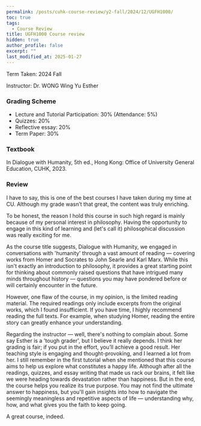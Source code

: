 ```yaml
---
permalink: /posts/cuhk-course-review/y2-fall/2024/12/UGFH1000/
toc: true
tags:
  - Course Review
title: UGFH1000 Course review
hidden: true
author_profile: false
excerpt: ""
last_modified_at: 2025-01-27
---
```


Term Taken: 2024 Fall

Instructor: Dr. WONG Wing Yu Esther

### Grading Scheme
* Lecture and Tutorial Participation: 30% (Attendance: 5%)
* Quizzes: 20%
* Reflective essay: 20%
* Term Paper: 30%

### Textbook
In Dialogue with Humanity, 5th ed., Hong Kong: Office of University General Education, CUHK, 2023.

### Review
I have to say, this is one of the best courses I have taken during my time at CU. Although my grade wasn’t that great, the content was truly enriching.

To be honest, the reason I hold this course in such high regard is mainly because of my personal interest in philosophy. Having the opportunity to engage in this kind of learning and (let's call it) philosophical discussion was really exciting for me.

As the course title suggests, Dialogue with Humanity, we engaged in conversations with 'humanity' through a vast amount of reading — covering works from Homer and Socrates to John Searle and Karl Marx. While this isn't exactly an introduction to philosophy, it provides a great starting point for thinking about commonly raised questions that have intrigued many minds throughout history — questions you may have pondered before or will certainly encounter in the future.

However, one flaw of the course, in my opinion, is the limited reading material. The required readings only include excerpts from the original works, which I found insufficient. If you have time, I highly recommend reading the full texts. For example, when studying Homer, reading the entire story can greatly enhance your understanding.

Regarding the instructor — well, there's nothing to complain about. Some say Esther is a 'tough grader', but I believe it really depends. I think her grading is fair; if you put in the effort, you’ll achieve a good result. Her teaching style is engaging and thought-provoking, and I learned a lot from her. I still remember in the first tutorial when she mentioned that this course aims to help us explore what constitutes a happy life. Although after all the readings, quizzes, and essay writing that made us rack our brains, it felt like we were heading towards devastation rather than happiness. But in the end, the course helps you realize its true purpose. You may not find the ultimate answer to happiness, but you'll gain insights into how to navigate the seemingly meaningless and repetitive aspects of life — understanding why, how, and what gives you the faith to keep going.

A great course, indeed.